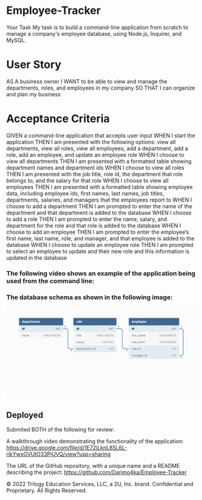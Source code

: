 # Employee-Tracker
Your Task
 My task  is to build a command-line application from scratch to manage a company's employee database, using Node.js, Inquirer, and MySQL.


# User Story
AS A business owner
I WANT to be able to view and manage the departments, roles, and employees in my company
SO THAT I can organize and plan my business
# Acceptance Criteria
GIVEN a command-line application that accepts user input
WHEN I start the application
THEN I am presented with the following options: view all departments, view all roles, view all employees, add a department, add a role, add an employee, and update an employee role
WHEN I choose to view all departments
THEN I am presented with a formatted table showing department names and department ids
WHEN I choose to view all roles
THEN I am presented with the job title, role id, the department that role belongs to, and the salary for that role
WHEN I choose to view all employees
THEN I am presented with a formatted table showing employee data, including employee ids, first names, last names, job titles, departments, salaries, and managers that the employees report to
WHEN I choose to add a department
THEN I am prompted to enter the name of the department and that department is added to the database
WHEN I choose to add a role
THEN I am prompted to enter the name, salary, and department for the role and that role is added to the database
WHEN I choose to add an employee
THEN I am prompted to enter the employee’s first name, last name, role, and manager, and that employee is added to the database
WHEN I choose to update an employee role
THEN I am prompted to select an employee to update and their new role and this information is updated in the database 
### The following video shows an example of the application being used from the command line:

### The database schema as shown in the following image:
![Schema](/assets/images/12-sql-01.png)
## Deployed 

Submited BOTH of the following for review:

A walkthrough video demonstrating the functionality of the application:
https://drive.google.com/file/d/1E72jLknL85L6L-rikYwxGVUtO33PjUVQ/view?usp=sharing

The URL of the GitHub repository, with a unique name and a README describing the project: 
https://github.com/Darimo4ka/Employee-Tracker


© 2022 Trilogy Education Services, LLC, a 2U, Inc. brand. Confidential and Proprietary. All Rights Reserved.